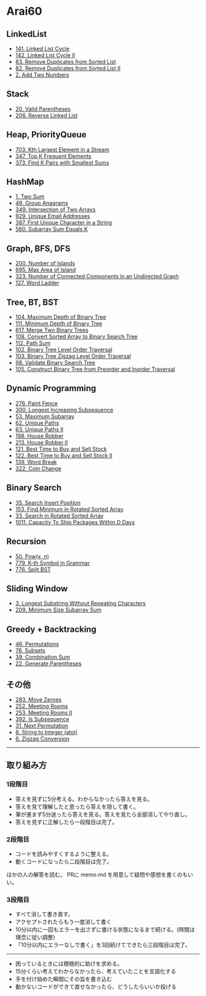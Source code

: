 # Arai60

## LinkedList
- [141. Linked List Cycle](https://github.com/hayashi-ay/leetcode/pull/15)
- [142. Linked List Cycle II](https://github.com/hayashi-ay/leetcode/pull/18)
- [83. Remove Duplicates from Sorted List](https://github.com/hayashi-ay/leetcode/pull/20)
- [82. Remove Duplicates from Sorted List II](https://github.com/hayashi-ay/leetcode/pull/23)
- [2. Add Two Numbers](https://github.com/hayashi-ay/leetcode/pull/24)

## Stack
- [20. Valid Parentheses](https://github.com/hayashi-ay/leetcode/pull/16)
- [206. Reverse Linked List](https://github.com/hayashi-ay/leetcode/pull/13)

## Heap, PriorityQueue
- [703. Kth Largest Element in a Stream](https://github.com/hayashi-ay/leetcode/pull/54)
- [347. Top K Frequent Elements](https://github.com/hayashi-ay/leetcode/pull/60)
- [373. Find K Pairs with Smallest Sums](https://github.com/hayashi-ay/leetcode/pull/66)

## HashMap
- [1. Two Sum](https://github.com/hayashi-ay/leetcode/pull/14)
- [49. Group Anagrams](https://github.com/hayashi-ay/leetcode/pull/19)
- [349. Intersection of Two Arrays](https://github.com/hayashi-ay/leetcode/pull/21)
- [929. Unique Email Addresses](https://github.com/hayashi-ay/leetcode/pull/25)
- [387. First Unique Character in a String](https://github.com/hayashi-ay/leetcode/pull/28)
- [560. Subarray Sum Equals K](https://github.com/hayashi-ay/leetcode/pull/31)

## Graph, BFS, DFS
- [200. Number of Islands](https://github.com/hayashi-ay/leetcode/pull/33)
- [695. Max Area of Island](https://github.com/hayashi-ay/leetcode/pull/34)
- [323. Number of Connected Components in an Undirected Graph](https://github.com/hayashi-ay/leetcode/pull/37)
- [127. Word Ladder](https://github.com/hayashi-ay/leetcode/pull/42)

## Tree, BT, BST
- [104. Maximum Depth of Binary Tree](https://github.com/hayashi-ay/leetcode/pull/22)
- [111. Minimum Depth of Binary Tree](https://github.com/hayashi-ay/leetcode/pull/26)
- [617. Merge Two Binary Trees](https://github.com/hayashi-ay/leetcode/pull/12)
- [108. Convert Sorted Array to Binary Search Tree](https://github.com/hayashi-ay/leetcode/pull/29)
- [112. Path Sum](https://github.com/hayashi-ay/leetcode/pull/30)
- [102. Binary Tree Level Order Traversal](https://github.com/hayashi-ay/leetcode/pull/32)
- [103. Binary Tree Zigzag Level Order Traversal](https://github.com/hayashi-ay/leetcode/pull/35)
- [98. Validate Binary Search Tree](https://github.com/hayashi-ay/leetcode/pull/38)
- [105. Construct Binary Tree from Preorder and Inorder Traversal](https://github.com/hayashi-ay/leetcode/pull/43)

## Dynamic Programming
- [276. Paint Fence](https://github.com/hayashi-ay/leetcode/pull/17)
- [300. Longest Increasing Subsequence](https://github.com/hayashi-ay/leetcode/pull/27)
- [53. Maximum Subarray](https://github.com/hayashi-ay/leetcode/pull/36)
- [62. Unique Paths](https://github.com/hayashi-ay/leetcode/pull/39)
- [63. Unique Paths II](https://github.com/hayashi-ay/leetcode/pull/44)
- [198. House Robber](https://github.com/hayashi-ay/leetcode/pull/48)
- [213. House Robber II](https://github.com/hayashi-ay/leetcode/pull/50)
- [121. Best Time to Buy and Sell Stock](https://github.com/hayashi-ay/leetcode/pull/52)
- [122. Best Time to Buy and Sell Stock II](https://github.com/hayashi-ay/leetcode/pull/56)
- [139. Word Break](https://github.com/hayashi-ay/leetcode/pull/61)
- [322. Coin Change](https://github.com/hayashi-ay/leetcode/pull/68)

## Binary Search
- [35. Search Insert Position](https://github.com/hayashi-ay/leetcode/pull/40)
- [153. Find Minimum in Rotated Sorted Array](https://github.com/hayashi-ay/leetcode/pull/45)
- [33. Search in Rotated Sorted Array](https://github.com/hayashi-ay/leetcode/pull/49)
- [1011. Capacity To Ship Packages Within D Days](https://github.com/hayashi-ay/leetcode/pull/55)

## Recursion
- [50. Pow(x, n)](https://github.com/hayashi-ay/leetcode/pull/41)
- [779. K-th Symbol in Grammar](https://github.com/hayashi-ay/leetcode/pull/46)
- [776. Split BST](https://github.com/hayashi-ay/leetcode/pull/53)

## Sliding Window
- [3. Longest Substring Without Repeating Characters](https://github.com/hayashi-ay/leetcode/pull/47)
- [209. Minimum Size Subarray Sum](https://github.com/hayashi-ay/leetcode/pull/51)

## Greedy + Backtracking
- [46. Permutations](https://github.com/hayashi-ay/leetcode/pull/57)
- [78. Subsets](https://github.com/hayashi-ay/leetcode/pull/63)
- [39. Combination Sum](https://github.com/hayashi-ay/leetcode/pull/65)
- [22. Generate Parentheses](https://github.com/hayashi-ay/leetcode/pull/70)

## その他
- [283. Move Zeroes](https://github.com/hayashi-ay/leetcode/pull/58)
- [252. Meeting Rooms](https://github.com/hayashi-ay/leetcode/pull/59)
- [253. Meeting Rooms II](https://github.com/hayashi-ay/leetcode/pull/62)
- [392. Is Subsequence](https://github.com/hayashi-ay/leetcode/pull/64)
- [31. Next Permutation](https://github.com/hayashi-ay/leetcode/pull/67)
- [8. String to Integer (atoi)](https://github.com/hayashi-ay/leetcode/pull/69)
- [6. Zigzag Conversion](https://github.com/hayashi-ay/leetcode/pull/71)

---

## 取り組み方

### 1段階目
- 答えを見ずに5分考える。わからなかったら答えを見る。
- 答えを見て理解したと思ったら答えを隠して書く。
- 筆が進まず5分迷ったら答えを見る。答えを見たら全部消してやり直し。
- 答えを見ずに正解したら一段階目は完了。

### 2段階目
- コードを読みやすくするように整える。
- 動くコードになったら二段階目は完了。

ほかの人の解答を読む。
PRに memo.md を用意して疑問や感想を書くのもいい。

### 3段階目
- すべて消して書き直す。
- アクセプトされたらもう一度消して書く
- 10分以内に一回もエラーを出さずに書ける状態になるまで続ける。(時間は理念に従い調整)
- 「10分以内にエラーなしで書く」を3回続けてできたら三段階目は完了。

---

- 困っているときには積極的に助けを求める。
- 15分くらい考えてわからなかったら、考えていたことを言語化する
- 手を付け始めた瞬間にその旨を書き込む
- 動かないコードができて直せなかったら、どうしたらいいか投げる

